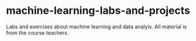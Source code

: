 # machine-learning-labs-and-projects

Labs and exercises about machine learning and data analyis.
All material is from the course teachers.
